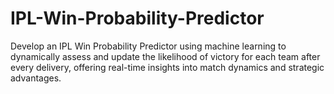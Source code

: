 # IPL-Win-Probability-Predictor
Develop an IPL Win Probability Predictor using machine learning to dynamically assess and update the likelihood of victory for each team after every delivery, offering real-time insights into match dynamics and strategic advantages.
